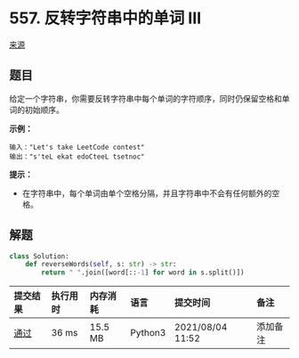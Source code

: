 # 557. 反转字符串中的单词 III

[来源](https://leetcode-cn.com/problems/reverse-words-in-a-string-iii/)

## 题目

给定一个字符串，你需要反转字符串中每个单词的字符顺序，同时仍保留空格和单词的初始顺序。

**示例：**

```
输入："Let's take LeetCode contest"
输出："s'teL ekat edoCteeL tsetnoc"
```

**提示：**

- 在字符串中，每个单词由单个空格分隔，并且字符串中不会有任何额外的空格。

## 解题

```python
class Solution:
    def reverseWords(self, s: str) -> str:
        return " ".join([word[::-1] for word in s.split()])
```

| 提交结果                                                     | 执行用时 | 内存消耗 | 语言    | 提交时间         | 备注     |
| :----------------------------------------------------------- | :------- | :------- | :------ | :--------------- | :------- |
| [通过](https://leetcode-cn.com/submissions/detail/203063840/) | 36 ms    | 15.5 MB  | Python3 | 2021/08/04 11:52 | 添加备注 |

